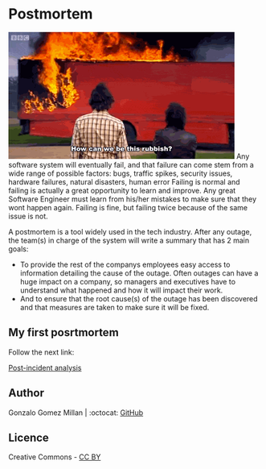 # Postmortem
![postmortem](assets/postmortem.gif)
Any software system will eventually fail, and that failure can come stem from
a wide range of possible factors: bugs, traffic spikes, security issues,
hardware failures, natural disasters, human error Failing is normal and failing
is actually a great opportunity to learn and improve. Any great Software
Engineer must learn from his/her mistakes to make sure that they wont happen
again. Failing is fine, but failing twice because of the same issue is not.

A postmortem is a tool widely used in the tech industry. After any outage, the
team(s) in charge of the system will write a summary that has 2 main goals:
- To provide the rest of the companys employees easy access to information
  detailing the cause of the outage. Often outages can have a huge impact on a
  company, so managers and executives have to understand what happened and how
  it will impact their work.
- And to ensure that the root cause(s) of the outage has been discovered and
  that measures are taken to make sure it will be fixed.

## My first posrtmortem
Follow the next link:

[Post-incident analysis](https://www.linkedin.com/pulse/post-incident-analysis-gonzalo-gomez-millan)


## Author
Gonzalo Gomez Millan | :octocat: [GitHub](https://github.com/gogomillan)

## Licence
Creative Commons - [CC BY](https://creativecommons.org/licenses/by/4.0/)
